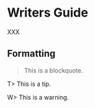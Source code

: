 # Writers Guide

XXX

## Formatting

> This is a blockquote.

T> This is a tip.

W> This is a warning.
